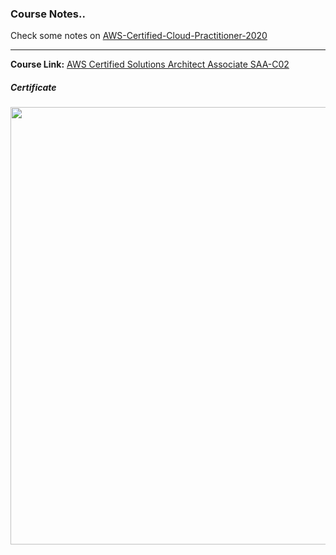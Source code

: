 ### Course Notes..

Check some notes on [AWS-Certified-Cloud-Practitioner-2020](https://github.com/ahmedsamirdev/Kalbonyan-Elmarsos/tree/main/aGuruCloud/1-AWS-Certified-Cloud-Practitioner-2020)


---
**Course Link:** [AWS Certified Solutions Architect Associate SAA-C02](https://learn.acloud.guru/course/aws-certified-solutions-architect-associate)

<h5><a href="#certificate"></a>Certificate</h5>
<p align="center">
  <img  src="https://i.ibb.co/TKyf3NN/AWS-Certified-Solutions-Architect-Associate.jpg" width="700">
</p>

